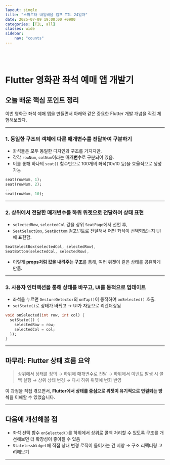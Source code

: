 ```yaml
---
layout: single
title: "스파르타 내일배움 캠프 TIL 24일차"
date: 2025-07-09 19:00:00 +0900
categories: [TIL, all]
classes: wide
sidebar:
    nav: "counts"
---
```

<br><br>

# Flutter 영화관 좌석 예매 앱 개발기

## 오늘 배운 핵심 포인트 정리

이번 영화관 좌석 예매 앱을 만들면서 아래와 같은 중요한 Flutter 개발 개념을 직접 체험해보았다.

---

### 1. **동일한 구조의 객체에 다른 매개변수를 전달하여 구분하기**
- 좌석들은 모두 동일한 디자인과 구조를 가지지만,
- 각각 `rowNum`, `colNum`이라는 **매개변수**로 구분되어 있음.
- 이를 통해 하나의 `seat()` 함수만으로 100개의 좌석(10x10 등)을 효율적으로 생성 가능

```dart
seat(rowNum, 1);
seat(rowNum, 2);
...
seat(rowNum, 10);
```

---

### 2. **상위에서 전달한 매개변수를 하위 위젯으로 전달하여 상태 표현**
- `selectedRow`, `selectedCol` 값을 상위 `SeatPage`에서 선언 후,
- `SeatSelectBox`, `SeatBottom` 컴포넌트로 전달해서 어떤 좌석이 선택되었는지 UI에 표현함.

```dart
SeatSelectBox(selectedCol, selectedRow),
SeatBottom(selectedCol, selectedRow),
```

- 이렇게 **props처럼 값을 내려주는 구조**를 통해, 여러 위젯이 같은 상태를 공유하게 만듦.

---

### 3. **사용자 인터랙션을 통해 상태를 바꾸고, UI를 동적으로 업데이트**
- 좌석을 누르면 `GestureDetector`의 `onTap()`이 동작하여 `onSelected()` 호출.
- `setState()`로 상태가 바뀌고 → UI가 자동으로 리렌더링됨

```dart
void onSelected(int row, int col) {
  setState(() {
    selectedRow = row;
    selectedCol = col;
  });
}
```

---

## 마무리: Flutter 상태 흐름 요약

> 상위에서 상태를 정의 → 하위에 매개변수로 전달 → 하위에서 이벤트 발생 시 콜백 실행 → 상위 상태 변경 → 다시 하위 위젯에 변화 반영

이 과정을 직접 겪으면서, **Flutter에서 상태를 중심으로 위젯이 유기적으로 연결되는 방식**을 이해할 수 있었습니다.

---

## 다음에 개선해볼 점

- 좌석 선택 함수 `onSelected()`를 하위에서 상위로 콜백 처리할 수 있도록 구조를 개선해보면 더 확장성이 좋아질 수 있음
- `StatelessWidget`에 직접 상태 변경 로직이 들어가는 건 지양 → 구조 리팩터링 고려해보기

---
